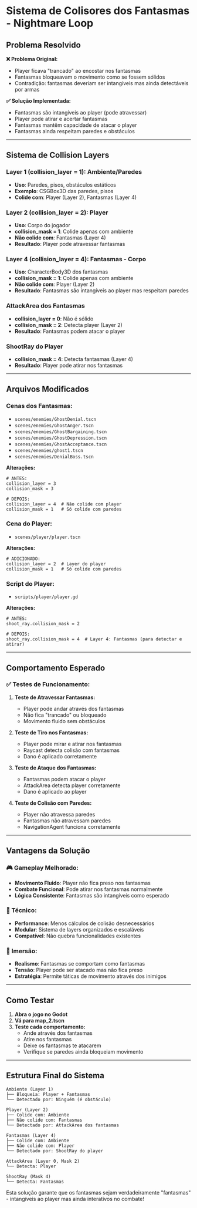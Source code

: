 # Sistema de Colisores dos Fantasmas - Nightmare Loop

## **Problema Resolvido**

**❌ Problema Original:**
- Player ficava "trancado" ao encostar nos fantasmas
- Fantasmas bloqueavam o movimento como se fossem sólidos
- Contradição: fantasmas deveriam ser intangíveis mas ainda detectáveis por armas

**✅ Solução Implementada:**
- Fantasmas são intangíveis ao player (pode atravessar)
- Player pode atirar e acertar fantasmas
- Fantasmas mantêm capacidade de atacar o player
- Fantasmas ainda respeitam paredes e obstáculos

---

## **Sistema de Collision Layers**

### **Layer 1 (collision_layer = 1)**: Ambiente/Paredes
- **Uso**: Paredes, pisos, obstáculos estáticos
- **Exemplo**: CSGBox3D das paredes, pisos
- **Colide com**: Player (Layer 2), Fantasmas (Layer 4)

### **Layer 2 (collision_layer = 2)**: Player
- **Uso**: Corpo do jogador
- **collision_mask = 1**: Colide apenas com ambiente
- **Não colide com**: Fantasmas (Layer 4)
- **Resultado**: Player pode atravessar fantasmas

### **Layer 4 (collision_layer = 4)**: Fantasmas - Corpo
- **Uso**: CharacterBody3D dos fantasmas
- **collision_mask = 1**: Colide apenas com ambiente
- **Não colide com**: Player (Layer 2)
- **Resultado**: Fantasmas são intangíveis ao player mas respeitam paredes

### **AttackArea dos Fantasmas**
- **collision_layer = 0**: Não é sólido
- **collision_mask = 2**: Detecta player (Layer 2)
- **Resultado**: Fantasmas podem atacar o player

### **ShootRay do Player**
- **collision_mask = 4**: Detecta fantasmas (Layer 4)
- **Resultado**: Player pode atirar nos fantasmas

---

## **Arquivos Modificados**

### **Cenas dos Fantasmas:**
- `scenes/enemies/GhostDenial.tscn`
- `scenes/enemies/GhostAnger.tscn`
- `scenes/enemies/GhostBargaining.tscn`
- `scenes/enemies/GhostDepression.tscn`
- `scenes/enemies/GhostAcceptance.tscn`
- `scenes/enemies/ghost1.tscn`
- `scenes/enemies/DenialBoss.tscn`

**Alterações:**
```gdscript
# ANTES:
collision_layer = 3
collision_mask = 3

# DEPOIS:
collision_layer = 4  # Não colide com player
collision_mask = 1   # Só colide com paredes
```

### **Cena do Player:**
- `scenes/player/player.tscn`

**Alterações:**
```gdscript
# ADICIONADO:
collision_layer = 2  # Layer do player
collision_mask = 1   # Só colide com paredes
```

### **Script do Player:**
- `scripts/player/player.gd`

**Alterações:**
```gdscript
# ANTES:
shoot_ray.collision_mask = 2

# DEPOIS:
shoot_ray.collision_mask = 4  # Layer 4: Fantasmas (para detectar e atirar)
```

---

## **Comportamento Esperado**

### **✅ Testes de Funcionamento:**

1. **Teste de Atravessar Fantasmas:**
   - Player pode andar através dos fantasmas
   - Não fica "trancado" ou bloqueado
   - Movimento fluido sem obstáculos

2. **Teste de Tiro nos Fantasmas:**
   - Player pode mirar e atirar nos fantasmas
   - Raycast detecta colisão com fantasmas
   - Dano é aplicado corretamente

3. **Teste de Ataque dos Fantasmas:**
   - Fantasmas podem atacar o player
   - AttackArea detecta player corretamente
   - Dano é aplicado ao player

4. **Teste de Colisão com Paredes:**
   - Player não atravessa paredes
   - Fantasmas não atravessam paredes
   - NavigationAgent funciona corretamente

---

## **Vantagens da Solução**

### **🎮 Gameplay Melhorado:**
- **Movimento Fluido**: Player não fica preso nos fantasmas
- **Combate Funcional**: Pode atirar nos fantasmas normalmente
- **Lógica Consistente**: Fantasmas são intangíveis como esperado

### **🔧 Técnico:**
- **Performance**: Menos cálculos de colisão desnecessários
- **Modular**: Sistema de layers organizados e escaláveis
- **Compatível**: Não quebra funcionalidades existentes

### **👻 Imersão:**
- **Realismo**: Fantasmas se comportam como fantasmas
- **Tensão**: Player pode ser atacado mas não fica preso
- **Estratégia**: Permite táticas de movimento através dos inimigos

---

## **Como Testar**

1. **Abra o jogo no Godot**
2. **Vá para map_2.tscn**
3. **Teste cada comportamento:**
   - Ande através dos fantasmas
   - Atire nos fantasmas
   - Deixe os fantasmas te atacarem
   - Verifique se paredes ainda bloqueiam movimento

---

## **Estrutura Final do Sistema**

```
Ambiente (Layer 1)
├── Bloqueia: Player + Fantasmas
└── Detectado por: Ninguém (é obstáculo)

Player (Layer 2)  
├── Colide com: Ambiente
├── Não colide com: Fantasmas
└── Detectado por: AttackArea dos fantasmas

Fantasmas (Layer 4)
├── Colide com: Ambiente  
├── Não colide com: Player
└── Detectado por: ShootRay do player

AttackArea (Layer 0, Mask 2)
└── Detecta: Player

ShootRay (Mask 4)
└── Detecta: Fantasmas
```

Esta solução garante que os fantasmas sejam verdadeiramente "fantasmas" - intangíveis ao player mas ainda interativos no combate! 